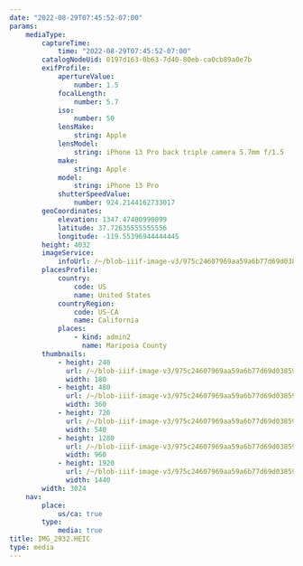 ```yaml
---
date: "2022-08-29T07:45:52-07:00"
params:
    mediaType:
        captureTime:
            time: "2022-08-29T07:45:52-07:00"
        catalogNodeUid: 0197d163-0b63-7d40-80eb-ca0cb89a0e7b
        exifProfile:
            apertureValue:
                number: 1.5
            focalLength:
                number: 5.7
            iso:
                number: 50
            lensMake:
                string: Apple
            lensModel:
                string: iPhone 13 Pro back triple camera 5.7mm f/1.5
            make:
                string: Apple
            model:
                string: iPhone 13 Pro
            shutterSpeedValue:
                number: 924.2144162733017
        geoCoordinates:
            elevation: 1347.47400990099
            latitude: 37.72635555555556
            longitude: -119.55396944444445
        height: 4032
        imageService:
            infoUrl: /~/blob-iiif-image-v3/975c24607969aa59a6b77d69d0385942dcc54ef8bd184ea2ba22284cb832ec81/info.json
        placesProfile:
            country:
                code: US
                name: United States
            countryRegion:
                code: US-CA
                name: California
            places:
                - kind: admin2
                  name: Mariposa County
        thumbnails:
            - height: 240
              url: /~/blob-iiif-image-v3/975c24607969aa59a6b77d69d0385942dcc54ef8bd184ea2ba22284cb832ec81/full/180%2C240/0/default.jpg
              width: 180
            - height: 480
              url: /~/blob-iiif-image-v3/975c24607969aa59a6b77d69d0385942dcc54ef8bd184ea2ba22284cb832ec81/full/360%2C480/0/default.jpg
              width: 360
            - height: 720
              url: /~/blob-iiif-image-v3/975c24607969aa59a6b77d69d0385942dcc54ef8bd184ea2ba22284cb832ec81/full/540%2C720/0/default.jpg
              width: 540
            - height: 1280
              url: /~/blob-iiif-image-v3/975c24607969aa59a6b77d69d0385942dcc54ef8bd184ea2ba22284cb832ec81/full/960%2C1280/0/default.jpg
              width: 960
            - height: 1920
              url: /~/blob-iiif-image-v3/975c24607969aa59a6b77d69d0385942dcc54ef8bd184ea2ba22284cb832ec81/full/1440%2C1920/0/default.jpg
              width: 1440
        width: 3024
    nav:
        place:
            us/ca: true
        type:
            media: true
title: IMG_2932.HEIC
type: media
---
```

